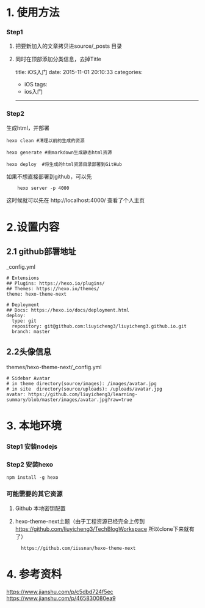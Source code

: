 # 1. 使用方法
### Step1  
1. 把要新加入的文章拷贝进source/_posts 目录  
2. 同时在顶部添加分类信息，去掉Title   
 

    title: iOS入门
    date: 2015-11-01 20:10:33
    categories:
    - iOS
    tags:
    - ios入门
    
    ---

### Step2 
生成html，并部署

    hexo clean #清理以前的生成的资源

    hexo generate #由markdown生成静态html资源

    hexo deploy  #将生成的html资源目录部署到GitHub

如果不想直接部署到github，可以先  
        
        hexo server -p 4000

这时候就可以先在 http://localhost:4000/ 查看了个人主页



# 2.设置内容 
## 2.1 github部署地址
_config.yml

    # Extensions
    ## Plugins: https://hexo.io/plugins/
    ## Themes: https://hexo.io/themes/
    theme: hexo-theme-next
    
    # Deployment
    ## Docs: https://hexo.io/docs/deployment.html
    deploy:
      type: git
      repository: git@github.com:liuyicheng3/liuyicheng3.github.io.git 
      branch: master  

## 2.2头像信息  
themes/hexo-theme-next/_config.yml 

    # Sidebar Avatar
    # in theme directory(source/images): /images/avatar.jpg
    # in site  directory(source/uploads): /uploads/avatar.jpg
    avatar: https://github.com/liuyicheng3/learning-summary/blob/master/images/avatar.jpg?raw=true
            


# 3. 本地环境
### Step1  安装nodejs
### Step2  安装hexo 
    npm install -g hexo

### 可能需要的其它资源
1. Github 本地密钥配置
2. hexo-theme-next主题（由于工程资源已经完全上传到 https://github.com/liuyicheng3/TechBlogWorkspace 所以clone下来就有了）   

         https://github.com/iissnan/hexo-theme-next


# 4. 参考资料
https://www.jianshu.com/p/c5dbd724f5ec  
https://www.jianshu.com/p/465830080ea9

